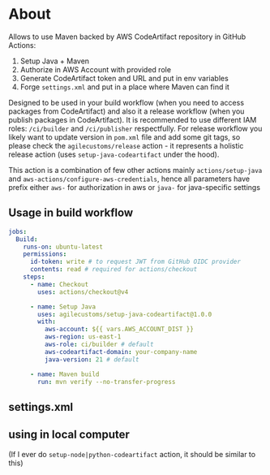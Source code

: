 # About
Allows to use Maven backed by AWS CodeArtifact repository in GitHub Actions:
1. Setup Java + Maven
2. Authorize in AWS Account with provided role
3. Generate CodeArtifact token and URL and put in env variables
4. Forge `settings.xml` and put in a place where Maven can find it

Designed to be used in your build workflow (when you need to access packages from CodeArtifact)
and also it a release workflow (when you publish packages in CodeArtifact).
It is recommended to use different IAM roles: `/ci/builder` and `/ci/publisher` respectfully.
For release workflow you likely want to update version in `pom.xml` file and add some git tags,
so please check the `agilecustoms/release` action - it represents a holistic release action (uses `setup-java-codeartifact` under the hood). 

This action is a combination of few other actions mainly `actions/setup-java` and `aws-actions/configure-aws-credentials`,
hence all parameters have prefix either `aws-` for authorization in aws or `java-` for java-specific settings

## Usage in build workflow
```yaml
jobs:
  Build:
    runs-on: ubuntu-latest
    permissions:
      id-token: write # to request JWT from GitHub OIDC provider
      contents: read # required for actions/checkout
    steps:
      - name: Checkout
        uses: actions/checkout@v4

      - name: Setup Java
        uses: agilecustoms/setup-java-codeartifact@1.0.0
        with:
          aws-account: ${{ vars.AWS_ACCOUNT_DIST }}
          aws-region: us-east-1
          aws-role: ci/builder # default 
          aws-codeartifact-domain: your-company-name
          java-version: 21 # default

      - name: Maven build
        run: mvn verify --no-transfer-progress
```

## settings.xml


## using in local computer
(If I ever do `setup-node|python-codeartifact` action, it should be similar to this)
